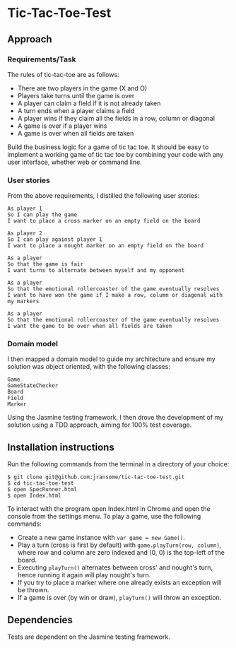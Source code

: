 # Tic-Tac-Toe-Test

## Approach


### Requirements/Task

The rules of tic-tac-toe are as follows:

* There are two players in the game (X and O)
* Players take turns until the game is over
* A player can claim a field if it is not already taken
* A turn ends when a player claims a field
* A player wins if they claim all the fields in a row, column or diagonal
* A game is over if a player wins
* A game is over when all fields are taken

Build the business logic for a game of tic tac toe. It should be easy to implement a working game of tic tac toe by combining your code with any user interface, whether web or command line.

### User stories

From the above requirements, I distilled the following user stories:
```
As player 1
So I can play the game
I want to place a cross marker on an empty field on the board

As player 2
So I can play against player 1
I want to place a nought marker on an empty field on the board

As a player
So that the game is fair
I want turns to alternate between myself and my opponent

As a player
So that the emotional rollercoaster of the game eventually resolves
I want to have won the game if I make a row, column or diagonal with my markers

As a player
So that the emotional rollercoaster of the game eventually resolves
I want the game to be over when all fields are taken

```

### Domain model

I then mapped a domain model to guide my architecture and ensure my solution was object oriented, with the following classes:

```
Game
GameStateChecker
Board
Field
Marker
```

Using the Jasmine testing framework, I then drove the development of my solution using a TDD approach, aiming for 100% test coverage.

## Installation instructions

Run the following commands from the terminal in a directory of your choice:

```
$ git clone git@github.com:jransome/tic-tac-toe-test.git
$ cd tic-tac-toe-test
$ open SpecRunner.html
$ open Index.html
```

To interact with the program open Index.html in Chrome and open the console from the settings menu. To play a game, use the following commands:

* Create a new game instance with `var game = new Game()`.
* Play a turn (cross is first by default) with `game.playTurn(row, column)`, where row and column are zero indexed and (0, 0) is the top-left of the board.
* Executing `playTurn()` alternates between cross' and nought's turn, hence running it again will play nought's turn.
* If you try to place a marker where one already exists an exception will be thrown.
* If a game is over (by win or draw), `playTurn()` will throw an exception.

## Dependencies

Tests are dependent on the Jasmine testing framework.
